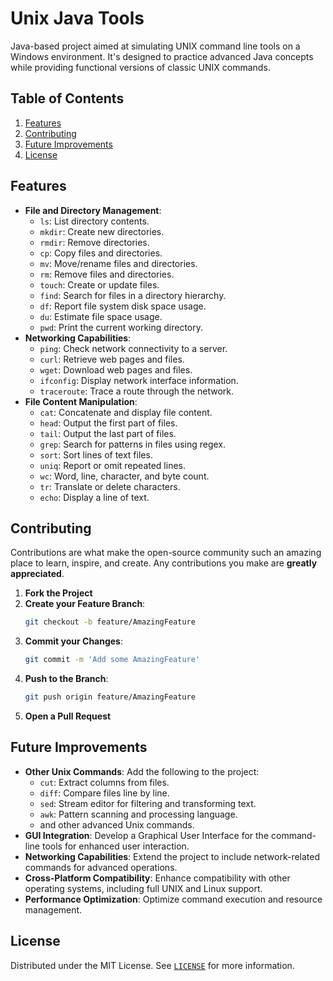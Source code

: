 # Unix Java Tools

Java-based project aimed at simulating UNIX command line tools on a Windows environment. It's designed to practice advanced Java concepts while providing functional versions of classic UNIX commands.

## Table of Contents

1. [Features](#features)
1. [Contributing](#contributing)
1. [Future Improvements](#future-improvements)
1. [License](#license)

## Features
- **File and Directory Management**:
    - `ls`: List directory contents.
    - `mkdir`: Create new directories.
    - `rmdir`: Remove directories.
    - `cp`: Copy files and directories.
    - `mv`: Move/rename files and directories.
    - `rm`: Remove files and directories.
    - `touch`: Create or update files.
    - `find`: Search for files in a directory hierarchy.
    - `df`: Report file system disk space usage.
    - `du`: Estimate file space usage.
    - `pwd`: Print the current working directory.
- **Networking Capabilities**:
    - `ping`: Check network connectivity to a server.
    - `curl`: Retrieve web pages and files.
    - `wget`: Download web pages and files.
    - `ifconfig`: Display network interface information.
    - `traceroute`: Trace a route through the network.
- **File Content Manipulation**:
    - `cat`: Concatenate and display file content.
    - `head`: Output the first part of files.
    - `tail`: Output the last part of files.
    - `grep`: Search for patterns in files using regex.
    - `sort`: Sort lines of text files.
    - `uniq`: Report or omit repeated lines.
    - `wc`: Word, line, character, and byte count.
    - `tr`: Translate or delete characters.
    - `echo`: Display a line of text.

## Contributing

Contributions are what make the open-source community such an amazing place to learn, inspire, and create. Any contributions you make are **greatly appreciated**.

1. **Fork the Project**
2. **Create your Feature Branch**: 
    ```bash
    git checkout -b feature/AmazingFeature
    ```
3. **Commit your Changes**: 
    ```bash
    git commit -m 'Add some AmazingFeature'
    ```
4. **Push to the Branch**: 
    ```bash
    git push origin feature/AmazingFeature
    ```
5. **Open a Pull Request**

## Future Improvements

- **Other Unix Commands**: Add the following to the project:
    - `cut`: Extract columns from files.
    - `diff`: Compare files line by line.
    - `sed`: Stream editor for filtering and transforming text.
    - `awk`: Pattern scanning and processing language.
    - and other advanced Unix commands.
- **GUI Integration**: Develop a Graphical User Interface for the command-line tools for enhanced user interaction.
- **Networking Capabilities**: Extend the project to include network-related commands for advanced operations.
- **Cross-Platform Compatibility**: Enhance compatibility with other operating systems, including full UNIX and Linux support.
- **Performance Optimization**: Optimize command execution and resource management.

## License

Distributed under the MIT License. See [`LICENSE`](https://github.com/siddhant-vij/Unix-Java-Tools/blob/main/LICENSE) for more information.